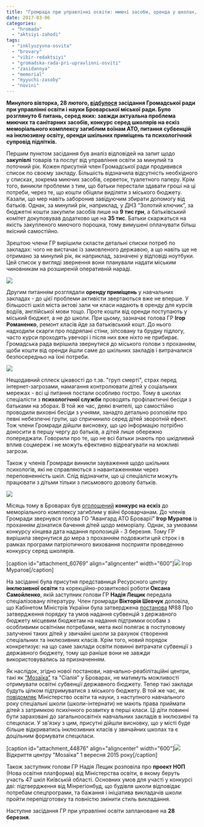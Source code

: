 ```yaml
---
title: "Громрада при управлінні освіти: миючі засоби, оренда у школах, інклюзія, психологічний супровід батьків та дітей"
date: 2017-03-06
categories: 
  - "hromada"
  - "aktsiyi-zahodi"
tags: 
  - "inklyuzyvna-osvita"
  - "brovary"
  - "vibir-redaktsiyi"
  - "gromadska-rada-pri-upravlinni-osviti"
  - "zasidannya"
  - "memorial"
  - "myyuchi-zasoby"
  - "novini"
---
```


**Минулого вівторка, 28 лютого, [відбулося](https://mpz.brovary.org/anons-28-lyutogo-zasidatyme-gromadska-rada-pry-upravlinni-osvity/) засідання Громадської ради при управлінні освіти і науки Броварської міської ради. Було розглянуто 6 питань, серед яких: завжди актуальна проблема миючих та санітарних засобів, конкурс серед школярів на ескіз меморіального комплексу загиблим воїнам АТО, питання субвенцій на інклюзивну освіту, оренди шкільних приміщень та психологічний супровід підлітків.**

Першим пунктом засідання був аналіз відповідей на запит щодо **закупівлі** товарів та послуг від управління освіти за минулий та поточний рік. Кожен присутній член Громадської ради продивився список по своєму закладу. Більшість відзначила відсутність необхідного у списках, зокрема миючих засобів, серветок, туалетного паперу. Крім того, виникли проблеми з тим, що батьки перестали здавати гроші на ці потреби, через те, що кошти обіцяли виділяти з міського бюджету. Казали, що мер навіть заборонив завідуючим збирати допомогу від батьків. Однак, за минулий рік, наприклад, у ДНЗ “Золотий ключик”, за бюджетні кошти закупили засобів лише на **9 тис грн**, а батьківський комітет докуповував додатково ще на **35 тис**. Батьки скаржаться на якість закупленого миючого порошка, тому вимушені оплачувати більш якісний самостійно.

Зрештою члени ГР вирішили скласти детальні списки потреб по закладах: чого не вистачає із замовленого державою, а що навіть ще не отримано за минулий рік, як наприклад, зазначені у відповіді ноутбуки. Цей список у вигляді звернення вони планували надати міським чиновникам на розширеній оперативній нараді.

![](https://mpz.brovary.org/wp-content/uploads/2017/03/GromadskkaRada-lyutyj2017-1.jpg)

Другим питанням розглядали **оренду приміщень** у навчальних закладах - до цієї проблеми активісти звертаються вже не вперше. У більшості шкіл міста актові зали чи класи надають в оренду для курсів водіїв, англійської мови тощо. Проте кошти від оренди поступають у міський бюджет, а не до школи. При цьому, зазначає голова ГР **Ігор Романенко**, ремонт класів йде за батьківський кошт. До нього надходили скарги про подряпані стіни, зіпсовану та брудну підлогу, часто курси проходять увечорі і після них вже ніхто не прибирає. Громадська рада вирішила звернутися до міського голови з проханням, щоби кошти від оренди йшли саме до шкільних закладів і витрачалися безпосередньо на їхні потреби.

![](https://mpz.brovary.org/wp-content/uploads/2017/03/GromadskkaRada-lyutyj2017-4.jpg)

Нещодавний сплеск цікавості до т.зв. "груп смерті", страх перед інтернет-загрозами, намагання контролювати дітей у соціальних мережах - всі ці питання постали особливо гостро. Тому в школах спеціалісти з **психологічної служби** проводять профілактичні бесіди з батьками на зборах. В той же час, деякі вчителі, що самостійно проводили виховні бесіди з учнями, занадто детально розповіли про певні небезпечні групи, що спричинило серед дітей зворотній ефект. Тож члени Громради дійшли висновку, що цю інформацію потрібно доносити в першу чергу до батьків, а дітей лише обережно попереджати. Говорили про те, що не всі батьки знають про шкідливий вплив соцмереж і не можуть ефективно відреагувати на можливі загрози.

Також у членів Громради виникли зауваження щодо шкільних психологів, які не справляються з навантаженнями через переповненність шкіл. Слід відзначити, що ці спеціалісти можуть працювати з дітьми тільки з письмового дозволу батьків.

![](https://mpz.brovary.org/wp-content/uploads/2017/03/GromadskkaRada-lyutyj2017-2.jpg)

Місяць тому в Броварах був [оголошений](https://mpz.brovary.org/ogolosheno-konkurs-na-stvorennya-eskizu-memorialnogo-kompleksa-brovary-u-vijni/) **конкурс на ескіз** до меморіального комплексу загиблим у війні броварчанам. До членів Громради звернувся голова ГО “Авангард АТО Броварії” **Ігор Муратов** із проханням дізнатися бачення дітей щодо меморіалу. Однак, за умовами конкурсу кінцева дата надання пропозицій - 3 березня. Тому ГР вирішила звернутися до мера з проханням подовжити цей строк і в рамках програми патріотичного виховання посприяти проведенню конкурсу серед школярів.

\[caption id="attachment\_60769" align="aligncenter" width="600"\][![](https://mpz.brovary.org/wp-content/uploads/2016/09/IMG_6631.jpg)](https://mpz.brovary.org/wp-content/uploads/2016/09/IMG_6631.jpg) Ігор Муратов\[/caption\]

На засіданні була присутня представниця Ресурсного центру **інклюзивної освіти** та корекційно-розвиткової роботи **Оксана Самойленко**, якій заступник голови ГР **Надія Лещик** передала спеціалізовану літературу. Член громради **Вікторія Шевчук** доповіла, що Кабінетом Міністрів України була затверджена [постанова](http://zakon3.rada.gov.ua/laws/show/88-2017-%D0%BF) №88 Про затвердження порядку та умов надання субвенцій з державного бюджету місцевим бюджетам на надання підтримки особам з особливими освітніми потребами, мета якої полягає в поступовому залученні таких дітей у звичайні школи за рахунок створення спеціальних та інклюзивних класів. Крім того, новий порядок конкретизує: на що саме заклади освіти повинні витрачати субвенції з державного бюджету, тому що раніше вони не завжди використовувались за призначенням.

Як наслідок, згідно нової постанови, навчально-реабілітаційні центри, такі як [“Мозаїка”](https://mpz.brovary.org/diagnoz-ne-zavada-povnotsinnomu-zhyttyu-u-brovarah-dlya-osoblyvyh-ditej-vidkryly-osoblyvu-shkolu-mozayika/) та "Сіалія" у Броварах, не матимуть можливості отримувати освітні субвенції державного бюджету. Тепер такі заклади будуть цілком підтримуватися з міського бюджету. В той же час, як [повідомляє](http://mon.gov.ua/usi-novivni/novini/2016/10/26/do-2020-roku-uchniv-iz-speczialnix-shkil/) Міністерство освіти та науки, з наступного навчального року спеціальні школи (школи-інтернати) не мають права приймати дітей з затримкою психічного розвитку в перші класи. Ці діти повинні бути зараховані до загальноосвітніх навчальних закладів в інклюзивні та спецкласи. У зв'язку з цим, присутні дійшли висновку, що у місті буде більше відкриватись інклюзивних класів у звичайних школах та є доцільним формувати спецкласи.

\[caption id="attachment\_44876" align="aligncenter" width="600"\][![](https://mpz.brovary.org/wp-content/uploads/2015/09/6.jpg)](https://mpz.brovary.org/wp-content/uploads/2015/09/6.jpg) Відкриття центру "Мозаїка" 1 вересня 2015 року\[/caption\]

Також заступник голови ГР Надія Лещик розповіла про **проект НОП** (Нова освітня платформа) від Міністерства освіти, в якому беруть участь 47 шкіл Київській області. Основних умов для участі у конкурсі дві: підтвердження від Мінрегіонбуд, що будівля школи відповідає потребам спецпрограми, та бажання і ініціатива викладачів школи пройти перепідготовку та повністю змінити стиль викладання. 

Наступне засідання ГР при управлінні освіти заплановане на **28 березня**.
